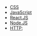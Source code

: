 * [CSS](css/README_CSS.MD#readme)
* [JavaScript](js/README_JS.md#readme)
* [React.JS](react/README_REACT.md#readme)
* [Node.JS](nodejs/README_NODEJS.md#readme)
* [HTTP](http/README_HTTP.md#readme);